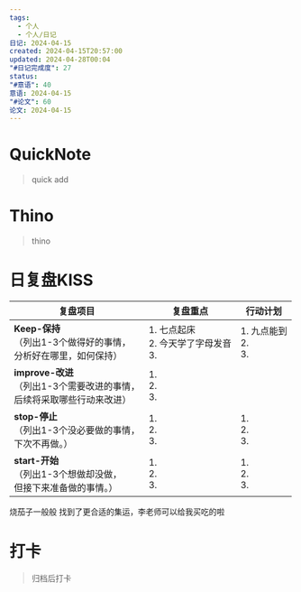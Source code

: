 ```yaml
---
tags:
  - 个人
  - 个人/日记
日记: 2024-04-15
created: 2024-04-15T20:57:00
updated: 2024-04-28T00:04
"#日记完成度": 27
status: 
"#意语": 40
意语: 2024-04-15
"#论文": 60
论文: 2024-04-15
---
```

# QuickNote
> quick add

# Thino
> thino

# 日复盘KISS
| **复盘项目**                                             | **复盘重点**                      | **行动计划**              |
| ---------------------------------------------------- | ----------------------------- | --------------------- |
| **Keep-保持**<br>（列出1-3个做得好的事情，<br>   分析好在哪里，如何保持）     | 1.  七点起床<br>2. 今天学了字母发音<br>3. | 1.  九点能到<br>2. <br>3. |
| **improve-改进**<br>（列出1-3个需要改进的事情，<br>  后续将采取哪些行动来改进） | 1.  <br>2. <br>3.             |                       |
| **stop-停止**<br>（列出1-3个没必要做的事情，<br>下次不再做。）            | 1.  <br>2. <br>3.             | 1.  <br>2. <br>3.     |
| **start-开始**<br>（列出1-3个想做却没做，<br>但接下来准备做的事情。）        | 1.  <br>2. <br>3.             | 1.  <br>2. <br>3.     |

烧茄子一般般
找到了更合适的集运，李老师可以给我买吃的啦


# 打卡
> 归档后打卡


